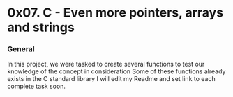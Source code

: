 # 0x07. C - Even more pointers, arrays and strings

### General
In this project, we were tasked to create several functions to test our knowledge of the concept in consideration
Some of these functions already exists in the C standard library
I will edit my Readme and set link to each complete task soon.